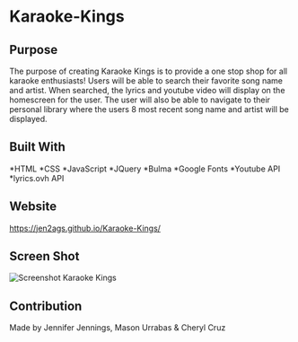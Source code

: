 # Karaoke-Kings

## Purpose
The purpose of creating Karaoke Kings is to provide a one stop shop for all karaoke enthusiasts! Users will be able to search their favorite song name and artist. When searched, the lyrics and youtube video will display on the homescreen for the user. The user will also be able to navigate to their personal library where the users 8 most recent song name and artist will be displayed. 

## Built With
*HTML
*CSS
*JavaScript
*JQuery
*Bulma
*Google Fonts
*Youtube API
*lyrics.ovh API

## Website
https://jen2ags.github.io/Karaoke-Kings/

## Screen Shot
![Screenshot Karaoke Kings]()


## Contribution
Made by Jennifer Jennings, Mason Urrabas & Cheryl Cruz
